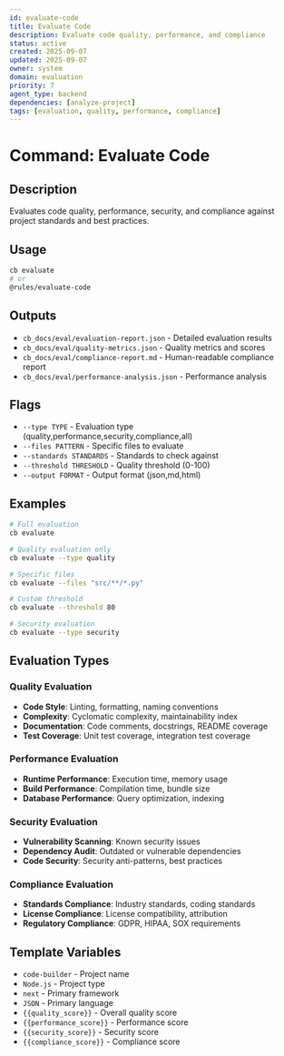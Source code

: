 ```yaml
---
id: evaluate-code
title: Evaluate Code
description: Evaluate code quality, performance, and compliance
status: active
created: 2025-09-07
updated: 2025-09-07
owner: system
domain: evaluation
priority: 7
agent_type: backend
dependencies: [analyze-project]
tags: [evaluation, quality, performance, compliance]
---
```


# Command: Evaluate Code

## Description
Evaluates code quality, performance, security, and compliance against project standards and best practices.

## Usage
```bash
cb evaluate
# or
@rules/evaluate-code
```

## Outputs
- `cb_docs/eval/evaluation-report.json` - Detailed evaluation results
- `cb_docs/eval/quality-metrics.json` - Quality metrics and scores
- `cb_docs/eval/compliance-report.md` - Human-readable compliance report
- `cb_docs/eval/performance-analysis.json` - Performance analysis

## Flags
- `--type TYPE` - Evaluation type (quality,performance,security,compliance,all)
- `--files PATTERN` - Specific files to evaluate
- `--standards STANDARDS` - Standards to check against
- `--threshold THRESHOLD` - Quality threshold (0-100)
- `--output FORMAT` - Output format (json,md,html)

## Examples
```bash
# Full evaluation
cb evaluate

# Quality evaluation only
cb evaluate --type quality

# Specific files
cb evaluate --files "src/**/*.py"

# Custom threshold
cb evaluate --threshold 80

# Security evaluation
cb evaluate --type security
```

## Evaluation Types

### Quality Evaluation
- **Code Style**: Linting, formatting, naming conventions
- **Complexity**: Cyclomatic complexity, maintainability index
- **Documentation**: Code comments, docstrings, README coverage
- **Test Coverage**: Unit test coverage, integration test coverage

### Performance Evaluation
- **Runtime Performance**: Execution time, memory usage
- **Build Performance**: Compilation time, bundle size
- **Database Performance**: Query optimization, indexing

### Security Evaluation
- **Vulnerability Scanning**: Known security issues
- **Dependency Audit**: Outdated or vulnerable dependencies
- **Code Security**: Security anti-patterns, best practices

### Compliance Evaluation
- **Standards Compliance**: Industry standards, coding standards
- **License Compliance**: License compatibility, attribution
- **Regulatory Compliance**: GDPR, HIPAA, SOX requirements

## Template Variables
- `code-builder` - Project name
- `Node.js` - Project type
- `next` - Primary framework
- `JSON` - Primary language
- `{{quality_score}}` - Overall quality score
- `{{performance_score}}` - Performance score
- `{{security_score}}` - Security score
- `{{compliance_score}}` - Compliance score
